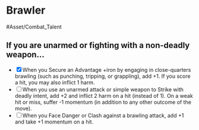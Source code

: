 # Brawler
#Asset/Combat_Talent 
## If you are unarmed or fighting with a non-deadly weapon...
- <input type="checkbox" checked>When you Secure an Advantage +iron by engaging in close-quarters brawling (such as punching, tripping, or grappling), add +1. If you score a hit, you may also inflict 1 harm.
- <input type="checkbox">When you use an unarmed attack or simple weapon to Strike with deadly intent, add +2 and inflict 2 harm on a hit (instead of 1). On a weak hit or miss, suffer -1 momentum (in addition to any other outcome of the move).
- <input type="checkbox">When you Face Danger or Clash against a brawling attack, add +1 and take +1 momentum on a hit.